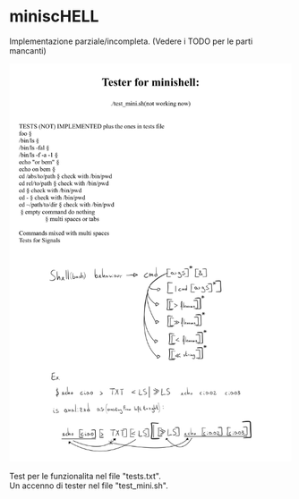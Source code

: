 # miniscHELL
Implementazione parziale/incompleta. (Vedere i TODO per le parti mancanti)  
  
<img src=https://github.com/edoardoColi/42_Roma_Luiss/blob/edoardoColi/42cursus/minishell/Usefull_Facts.jpg>  
  
  
Test per le funzionalita nel file "tests.txt".  
Un accenno di tester nel file "test_mini.sh".  
